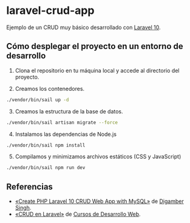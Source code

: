 # laravel-crud-app

Ejemplo de un CRUD muy básico desarrollado con [Laravel 10][1].

## Cómo desplegar el proyecto en un entorno de desarrollo

1. Clona el repositorio en tu máquina local y accede al directorio del proyecto.

2. Creamos los contenedores.

```bash
./vendor/bin/sail up -d
```

3. Creamos la estructura de la base de datos.

```bash
./vendor/bin/sail artisan migrate --force
```

4. Instalamos las dependencias de Node.js

```bash
./vendor/bin/sail npm install
```

5. Compilamos y minimizamos archivos estáticos (CSS y JavaScript)

```bash
./vendor/bin/sail npm run dev
```

## Referencias

- [«Create PHP Laravel 10 CRUD Web App with MySQL»][2] de [Digamber Singh][3].
- [«CRUD en Laravel»][4] de [Cursos de Desarrollo Web][5].

[1]: https://laravel.com/
[2]: https://www.positronx.io/php-laravel-crud-operations-mysql-tutorial/
[3]: https://github.com/SinghDigamber
[4]: https://www.cursosdesarrolloweb.es/blog/crud-laravel
[5]: https://www.cursosdesarrolloweb.es/